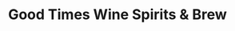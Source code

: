 ---
title: "Good Times Wine Spirits & Brew"
url: /crossville/good-times-wine-spirits-und-brew/
shop: Spirituosen
---